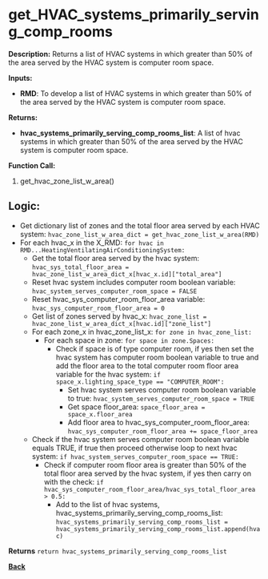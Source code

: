 # get_HVAC_systems_primarily_serving_comp_rooms  

**Description:** Returns a list of HVAC systems in which greater than 50% of the area served by the HVAC system is computer room space.  

**Inputs:**  
- **RMD**: To develop a list of HVAC systems in which greater than 50% of the area served by the HVAC system is computer room space.    

**Returns:**  
- **hvac_systems_primarily_serving_comp_rooms_list**: A list of hvac systems in which greater than 50% of the area served by the HVAC system is computer room space.    
 
**Function Call:**  

1. get_hvac_zone_list_w_area()  

## Logic:   
- Get dictionary list of zones and the total floor area served by each HVAC system: `hvac_zone_list_w_area_dict = get_hvac_zone_list_w_area(RMD)`
- For each hvac_x in the X_RMD: `for hvac in RMD...HeatingVentilatingAirConditioningSystem:`
    - Get the total floor area served by the hvac system: `hvac_sys_total_floor_area = hvac_zone_list_w_area_dict_x[hvac_x.id]["total_area"]`
    - Reset hvac system includes computer room boolean variable: `hvac_system_serves_computer_room_space = FALSE` 
    - Reset hvac_sys_computer_room_floor_area variable: `hvac_sys_computer_room_floor_area = 0`
    - Get list of zones served by hvac_x: `hvac_zone_list = hvac_zone_list_w_area_dict_x[hvac.id]["zone_list"]`
    - For each zone_x in hvac_zone_list_x: `for zone in hvac_zone_list:`
        - For each space in zone: `for space in zone.Spaces:`        
            - Check if space is of type computer room, if yes then set the hvac system has computer room boolean variable to true and add the floor area to the total computer room floor area variable for the hvac system: `if space_x.lighting_space_type == "COMPUTER_ROOM":`
                - Set hvac system serves computer room boolean variable to true: `hvac_system_serves_computer_room_space = TRUE`
                - Get space floor_area: `space_floor_area = space_x.floor_area`
                - Add floor area to hvac_sys_computer_room_floor_area: `hvac_sys_computer_room_floor_area += space_floor_area`   
    - Check if the hvac system serves computer room boolean variable equals TRUE, if true then proceed otherwise loop to next hvac system: `if hvac_system_serves_computer_room_space == TRUE:`
        - Check if computer room floor area is greater than 50% of the total floor area served by the hvac system, if yes then carry on with the check: `if hvac_sys_computer_room_floor_area/hvac_sys_total_floor_area > 0.5:` 
            - Add to the list of hvac systems, hvac_systems_primarily_serving_comp_rooms_list: `hvac_systems_primarily_serving_comp_rooms_list = hvac_systems_primarily_serving_comp_rooms_list.append(hvac)`          

**Returns** `return hvac_systems_primarily_serving_comp_rooms_list`

**[Back](../_toc.md)**
